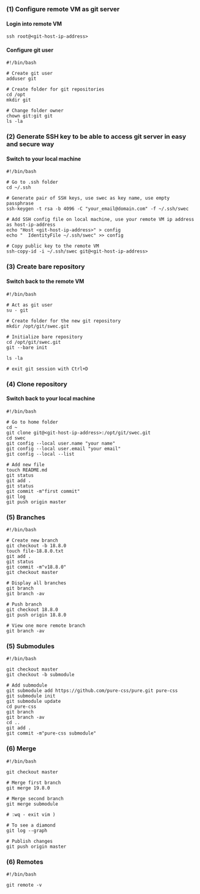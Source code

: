 ### (1) Configure remote VM as git server
#### Login into remote VM
```
ssh root@<git-host-ip-address>
```
#### Configure git user
```
#!/bin/bash

# Create git user
adduser git

# Create folder for git repositories
cd /opt
mkdir git

# Change folder owner
chown git:git git
ls -la
```
### (2) Generate SSH key to be able to access git server in easy and secure way
#### Switch to your local machine
```
#!/bin/bash

# Go to .ssh folder
cd ~/.ssh

# Generate pair of SSH keys, use swec as key name, use empty passphrase
ssh-keygen -t rsa -b 4096 -C "your_email@domain.com" -f ~/.ssh/swec

# Add SSH config file on local machine, use your remote VM ip address as host-ip-address
echo "Host <git-host-ip-address>" > config
echo "  IdentityFile ~/.ssh/swec" >> config

# Copy public key to the remote VM
ssh-copy-id -i ~/.ssh/swec git@<git-host-ip-address>
```

### (3) Create bare repository
#### Switch back to the remote VM
```
#!/bin/bash

# Act as git user
su - git

# Create folder for the new git repository
mkdir /opt/git/swec.git

# Initialize bare repository
cd /opt/git/swec.git
git --bare init

ls -la

# exit git session with Ctrl+D
```

### (4) Clone repository
#### Switch back to your local machine
```
#!/bin/bash

# Go to home folder
cd ~
git clone git@<git-host-ip-address>:/opt/git/swec.git
cd swec
git config --local user.name "your name"
git config --local user.email "your email"
git config --local --list

# Add new file
touch README.md
git status
git add .
git status
git commit -m"first commit"
git log
git push origin master
```

### (5) Branches
```
#!/bin/bash

# Create new branch
git checkout -b 18.8.0
touch file-18.8.0.txt
git add .
git status
git commit -m"v18.8.0"
git checkout master

# Display all branches
git branch
git branch -av

# Push branch
git checkout 18.8.0
git push origin 18.8.0

# View one more remote branch
git branch -av
```

### (5) Submodules
```
#!/bin/bash

git checkout master
git checkout -b submodule

# Add submodule
git submodule add https://github.com/pure-css/pure.git pure-css
git submodule init
git submodule update
cd pure-css
git branch
git branch -av
cd ..
git add .
git commit -m"pure-css submodule"
```

### (6) Merge
```
#!/bin/bash

git checkout master

# Merge first branch
git merge 19.8.0

# Merge second branch
git merge submodule

# :wq - exit vim )

# To see a diamond
git log --graph

# Publish changes
git push origin master
```

### (6) Remotes
```
#!/bin/bash

git remote -v
```
